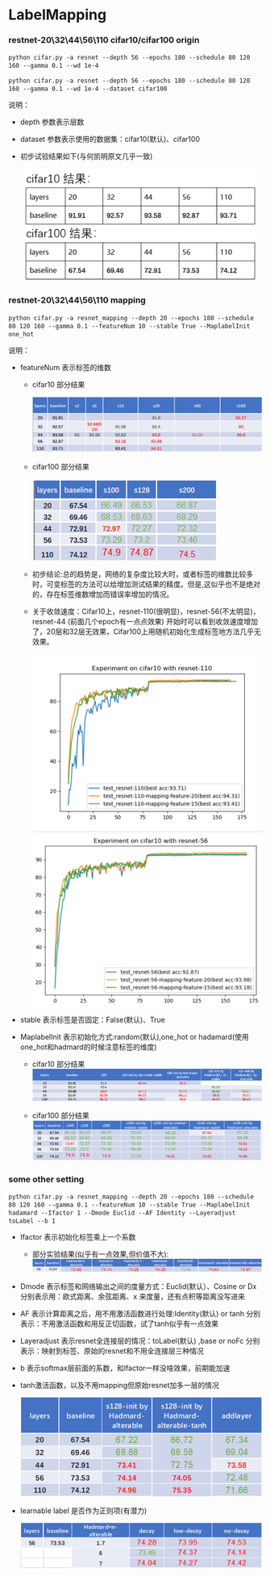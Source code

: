 # LabelMapping

### restnet-20\32\44\56\110 cifar10/cifar100 origin
```
python cifar.py -a resnet --depth 56 --epochs 180 --schedule 80 120 160 --gamma 0.1 --wd 1e-4
```
``` 
python cifar.py -a resnet --depth 56 --epochs 180 --schedule 80 120 160 --gamma 0.1 --wd 1e-4 --dataset cifar100
```



说明：
- depth 参数表示层数
- dataset 参数表示使用的数据集：cifar10(默认)、cifar100
- 初步试验结果如下(与何凯明原文几乎一致)
  
  ![](README/2018-12-23-22-24-35.png)


### restnet-20\32\44\56\110 mapping
```
python cifar.py -a resnet_mapping --depth 20 --epochs 180 --schedule 80 120 160 --gamma 0.1 --featureNum 10 --stable True --MaplabelInit one_hot 
```
说明：
- featureNum 表示标签的维数
  
    - cifar10 部分结果
  
      ![](README/2018-12-23-22-34-51.png)

    - cifar100 部分结果
     
         ![](README/2018-12-23-22-35-24.png)

    - 初步结论:总的趋势是，网络的复杂度比较大时，或者标签的维数比较多时，可变标签的方法可以给增加测试结果的精度。但是,这似乎也不是绝对的，存在标签维数增加而错误率增加的情况。

    - 关于收敛速度：Cifar10上，resnet-110(很明显)，resnet-56(不太明显)，resnet-44 (前面几个epoch有一点点效果) 开始时可以看到收敛速度增加了，20层和32层无效果，Cifar100上用随机初始化生成标签地方法几乎无效果。
    
        ![](README/2018-12-23-22-39-10.png)
        ![](README/2018-12-23-22-39-29.png)

- stable 表示标签是否固定：False(默认)、True
- MaplabelInit 表示初始化方式:random(默认),one_hot or hadamard(使用one_hot和hadmard的时候注意标签的维度)
    
    - cifar10 部分结果
    ![](README/2018-12-23-23-03-16.png)
  
    - cifar100 部分结果
    ![](README/2018-12-23-22-54-18.png)


### some other setting
```
python cifar.py -a resnet_mapping --depth 20 --epochs 180 --schedule 80 120 160 --gamma 0.1 --featureNum 10 --stable True --MaplabelInit hadamard --Ifactor 1 --Dmode Euclid --AF Identity --Layeradjust toLabel --b 1
```
- Ifactor 表示初始化标签乘上一个系数
   - 部分实验结果(似乎有一点效果,但价值不大):
    ![](README/2018-12-23-23-06-24.png)

- Dmode 表示标签和网络输出之间的度量方式：Euclid(默认）、Cosine or Dx
  分别表示用：欧式距离、余弦距离、x 来度量，还有点积等距离没写进来

- AF 表示计算距离之后，用不用激活函数进行处理:Identity(默认) or tanh
  分别表示：不用激活函数和用反正切函数，试了tanh似乎有一点效果

- Layeradjust 表示resnet全连接层的情况：toLabel(默认) ,base or noFc
  分别表示：映射到标签、原始的resnet和不用全连接层三种情况

- b 表示softmax层前面的系数，和Ifactor一样没啥效果，前期能加速

- tanh激活函数，以及不用mapping但原始resnet加多一层的情况
  
  ![](README/2018-12-23-23-30-41.png)

- learnable label 是否作为正则项(有潜力)
  
  ![](README/2018-12-23-23-31-09.png)